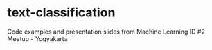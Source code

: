 # text-classification
Code examples and presentation slides from Machine Learning ID #2 Meetup - Yogyakarta
